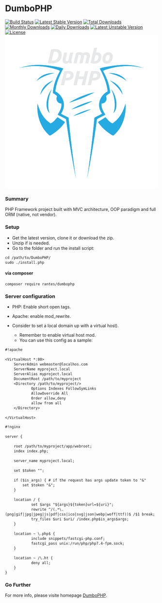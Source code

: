 # DumboPHP #
[![Build Status](https://travis-ci.org/rantes/DumboPHP.svg?branch=master)](https://travis-ci.org/rantes/DumboPHP)
[![Latest Stable Version](https://poser.pugx.org/rantes/dumbophp/v/stable)](https://packagist.org/packages/rantes/dumbophp) [![Total Downloads](https://poser.pugx.org/rantes/dumbophp/downloads)](https://packagist.org/packages/rantes/dumbophp) [![Monthly Downloads](https://poser.pugx.org/rantes/dumbophp/d/monthly)](https://packagist.org/packages/rantes/dumbophp) [![Daily Downloads](https://poser.pugx.org/rantes/dumbophp/d/daily)](https://packagist.org/packages/rantes/dumbophp) [![Latest Unstable Version](https://poser.pugx.org/rantes/dumbophp/v/unstable)](https://packagist.org/packages/rantes/dumbophp) [![License](https://poser.pugx.org/rantes/dumbophp/license)](https://packagist.org/packages/rantes/dumbophp)
![DumboPHP](./logo.png "DumboPHP")
### Summary ###

PHP Framework project built with MVC architecture, OOP paradigm and full ORM (native, not vendor).

### Setup ###

* Get the latest version, clone it or download the zip.
* Unzip if is needed.
* Go to the folder and run the install script:

```
cd /path/to/DumboPHP/
sudo ./install.php
```
#### via composer ####

```
composer require rantes/dumbophp
```

### Server configuration ###

* PHP: Enable short open tags.
* Apache: enable mod_rewrite.

* Consider to set a local domain up with a virtual host).
  - Remember to enable virtual host mod.
  - You can use this config as a sample:
    
```
#!apache

<VirtualHost *:80>
    ServerAdmin webmaster@localhos.com
    ServerName myproject.local
    ServerAlias myproject.local
    DocumentRoot /path/to/myproject
    <Directory /path/to/myproject/>
            Options Indexes FollowSymLinks
            AllowOverride All
            Order allow,deny
            allow from all
    </Directory>

</VirtualHost>
```

```
#!nginx

server {

    root /path/to/myproject/app/webroot;
    index index.php;

    server_name myproject.local;

    set $token "";

    if ($is_args) { # if the request has args update token to "&"
        set $token "&";
    }

    location / {
            set $args "${args}${token}url=${uri}";
            rewrite ^/(.*\.(png|gif|jpg|jpeg|js|pdf|css|ico|svg|json|webp|woff|ttf))$ /$1 break;
            try_files $uri $uri/ /index.php$is_args$args;
    }

    location ~ \.php$ {
            include snippets/fastcgi-php.conf;
            fastcgi_pass unix:/run/php/php7.4-fpm.sock;
    }

    location ~ /\.ht {
            deny all;
    }
}
```

### Go Further ###

For more info, please visite homepage [DumboPHP](http://www.dumbophp.com/).